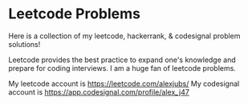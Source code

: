 # Leetcode Problems

Here is a collection of my leetcode, hackerrank, & codesignal problem solutions!


Leetcode provides the best practice to expand one's knowledge and prepare for coding interviews. I am a huge fan of leetcode problems.

My leetcode account is https://leetcode.com/alexjubs/
My codesignal account is https://app.codesignal.com/profile/alex_j47
